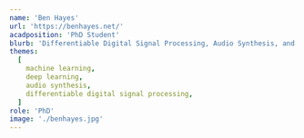 ```yaml
---
name: 'Ben Hayes'
url: 'https://benhayes.net/'
acadposition: 'PhD Student'
blurb: 'Differentiable Digital Signal Processing, Audio Synthesis, and Symmetry'
themes:
  [
    machine learning,
    deep learning,
    audio synthesis,
    differentiable digital signal processing,
  ]
role: 'PhD'
image: './benhayes.jpg'
---
```

